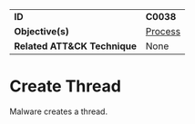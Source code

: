 |||
|---|---|
|**ID**|**C0038**|
|**Objective(s)**|[Process](../process)|
|**Related ATT&CK Technique**|None|


Create Thread
=============
Malware creates a thread. 